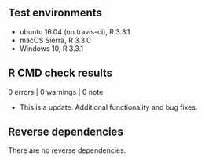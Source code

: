 ## Test environments
* ubuntu 16.04 (on travis-ci), R 3.3.1
* macOS Sierra, R 3.3.0
* Windows 10, R 3.3.1

## R CMD check results

0 errors | 0 warnings | 0 note

* This is a update. Additional functionality and bug fixes.

## Reverse dependencies

There are no reverse dependencies.
